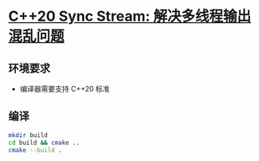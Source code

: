# [C++20 Sync Stream: 解决多线程输出混乱问题](https://blog.csdn.net/arong_xu/article/details/144961239)

## 环境要求

- 编译器需要支持 C++20 标准

## 编译

```bash
mkdir build
cd build && cmake ..
cmake --build .
```
